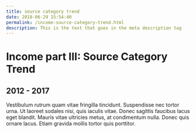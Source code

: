 ```yaml
---
title: source category trend
date: 2018-06-29 15:54:40
permalink: /income-source-category-trend.html
description: This is the text that goes in the meta description tag
---
```


# Income part III: Source Category Trend
## 2012 - 2017

<p id="lead-in">Vestibulum rutrum quam vitae fringilla tincidunt. Suspendisse nec tortor urna. Ut laoreet sodales nisi, quis iaculis vitae. Donec sagittis faucibus lacus eget blandit. Mauris vitae ultricies metus, at condimentum nulla. Donec quis ornare lacus. Etiam gravida mollis tortor quis porttitor.</p>

<div id="viz"></div>

<script src="./assets/receiptsTrend.js" />
